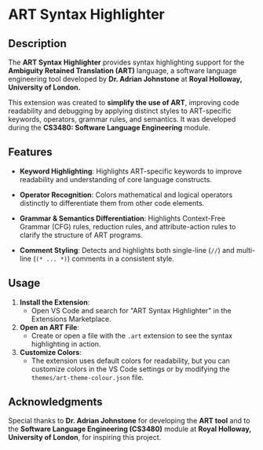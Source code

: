 # ART Syntax Highlighter
## Description
The **ART Syntax Highlighter** provides syntax highlighting support for the **Ambiguity Retained Translation (ART)** language, a software language engineering tool developed by **Dr. Adrian Johnstone** at **Royal Holloway, University of London.**

This extension was created to **simplify the use of ART**, improving code readability and debugging by applying distinct styles to ART-specific keywords, operators, grammar rules, and semantics. It was developed during the **CS3480: Software Language Engineering** module.

## Features
- **Keyword Highlighting**:
Highlights ART-specific keywords to improve readability and understanding of core language constructs.

- **Operator Recognition**:
Colors mathematical and logical operators distinctly to differentiate them from other code elements.

- **Grammar & Semantics Differentiation**:
Highlights Context-Free Grammar (CFG) rules, reduction rules, and attribute-action rules to clarify the structure of ART programs.

- **Comment Styling**:
Detects and highlights both single-line (`//`) and multi-line (`(* ... *)`) comments in a consistent style.

## Usage
1. **Install the Extension**:
    - Open VS Code and search for "ART Syntax Highlighter" in the Extensions Marketplace.
2. **Open an ART File**:
    - Create or open a file with the `.art` extension to see the syntax highlighting in action.
3. **Customize Colors**:
    - The extension uses default colors for readability, but you can customize colors in the VS Code settings or by modifying the `themes/art-theme-colour.json` file.


## Acknowledgments
Special thanks to **Dr. Adrian Johnstone** for developing the **ART tool** and to the **Software Language Engineering (CS3480)** module at **Royal Holloway, University of London**, for inspiring this project.